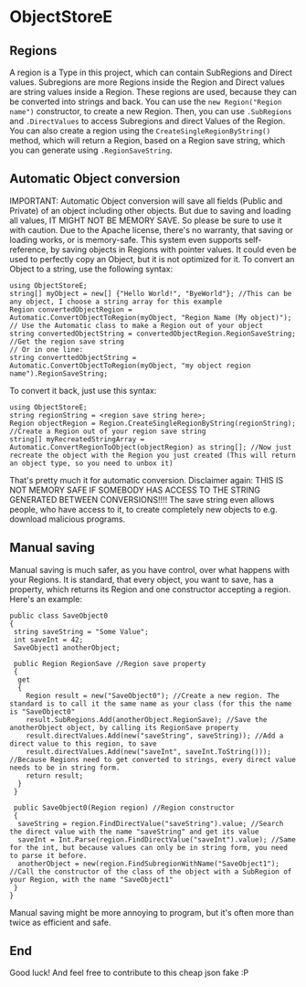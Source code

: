 # ObjectStoreE
## Regions
A region is a Type in this project, which can contain SubRegions and Direct values. Subregions are more Regions inside the Region and Direct values are string values inside a Region. These regions are used, because they can be converted into strings and back. You can use the ```new Region("Region name")``` constructor, to create a new Region. Then, you can use ```.SubRegions``` and ```.DirectValues```  to access Subregions and direct Values of the Region. You can also create a region using the ```CreateSingleRegionByString()``` method, which will return a Region, based on a Region save string, which you can generate using ```.RegionSaveString```.
## Automatic Object conversion
IMPORTANT: Automatic Object conversion will save all fields (Public and Private) of an object including other objects. But due to saving and loading all values, IT MIGHT NOT BE MEMORY SAVE. So please be sure to use it with caution. Due to the Apache license, there's no warranty, that saving or loading works, or is memory-safe.
This system even supports self-reference, by saving objects in Regions with pointer values. It could even be used to perfectly copy an Object, but it is not optimized for it. To convert an Object to a string, use the following syntax:
```
using ObjectStoreE;
string[] myObject = new[] {"Hello World!", "ByeWorld"}; //This can be any object, I choose a string array for this example
Region convertedObjectRegion = Automatic.ConvertObjectToRegion(myObject, "Region Name (My object)"); // Use the Automatic class to make a Region out of your object
string convertedObjectString = convertedObjectRegion.RegionSaveString; //Get the region save string
// Or in one line:
string converttedObjectString = Automatic.ConvertObjectToRegion(myObject, "my object region name").RegionSaveString;
```
To convert it back, just use this syntax:
```
using ObjectStoreE;
string regionString = <region save string here>;
Region objectRegion = Region.CreateSingleRegionByString(regionString); //Create a Region out of your region save string
string[] myRecreatedStringArray = Automatic.ConvertRegionToObject(objectRegion) as string[]; //Now just recreate the object with the Region you just created (This will return an object type, so you need to unbox it)
```
That's pretty much it for automatic conversion. Disclaimer again: THIS IS NOT MEMORY SAFE IF SOMEBODY HAS ACCESS TO THE STRING GENERATED BETWEEN CONVERSIONS!!!! The save string even allows people, who have access to it, to create completely new objects to e.g. download malicious programs.
## Manual saving
Manual saving is much safer, as you have control, over what happens with your Regions. It is standard, that every object, you want to save, has a property, which returns its Region and one constructor accepting a region.
Here's an example:
```
public class SaveObject0
{
 string saveString = "Some Value";
 int saveInt = 42;
 SaveObject1 anotherObject;

 public Region RegionSave //Region save property
 {
  get
  {
    Region result = new("SaveObject0"); //Create a new region. The standard is to call it the same name as your class (for this the name is "SaveObject0"
    result.SubRegions.Add(anotherObject.RegionSave); //Save the anotherObject object, by calling its RegionSave property
    result.directValues.Add(new("saveString", saveString)); //Add a direct value to this region, to save 
    result.directValues.Add(new("saveInt", saveInt.ToString())); //Because Regions need to get converted to strings, every direct value needs to be in string form.
    return result;
  }
 }

 public SaveObject0(Region region) //Region constructor
 {
  saveString = region.FindDirectValue("saveString").value; //Search the direct value with the name "saveString" and get its value
  saveInt = Int.Parse(region.FindDirectValue("saveInt").value); //Same for the int, but because values can only be in string form, you need to parse it before.
  anotherObject = new(region.FindSubregionWithName("SaveObject1"); //Call the constructor of the class of the object with a SubRegion of your Region, with the name "SaveObject1"
 }
}
```
Manual saving might be more annoying to program, but it's often more than twice as efficient and safe.
## End
Good luck! And feel free to contribute to this cheap json fake :P

